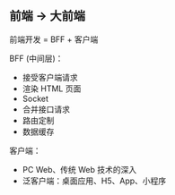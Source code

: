 ## 前端 -> 大前端

前端开发 = BFF + 客户端

BFF (中间层)：

- 接受客户端请求
- 渲染 HTML 页面
- Socket
- 合并接口请求
- 路由定制
- 数据缓存

客户端：

- PC Web、传统 Web 技术的深入
- 泛客户端：桌面应用、H5、App、小程序

